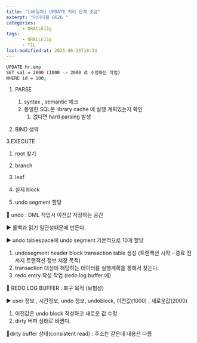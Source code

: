 ```yaml
---
title: "[46일차] UPDATE 처리 단계 조금"
excerpt: "아이티윌 0626 "
categories:
      - ORACLE11g
tags:
      - ORACLE11g
      - TIL
last-modified-at: 2025-06-26T18:34
---
```



```bash
UPDATE hr.emp
SET sal = 2000 (1000 -> 2000 로 수정하는 작업)
WHERE id = 100;
```

1. PARSE
    1. syntax , semantic 체크
    2. 동일한 SQL문 library cache 에 실행 계획있는지 확인
        1. 없다면 hard parsing 발생

2. BIND 생략

3.EXECUTE

1. root 찾기
2. branch
3. leaf 
4. 실제 block

1. undo segment 할당

📍 undo : DML 작업시 이전값 저장하는 공간 

▶️ 롤백과 읽기 일관성때문에 만든다.

▶️ undo tablespace에 undo segment 기본적으로 10개 할당

1. undosegment header block transaction table 생성 (트랜잭션 시작 - 종료 전까지 트랜잭션 정보 저장 목적)
2. transaction 대상에 해당하는 데이터를 실행계획을 통해서 찾는다.
3. redo entry 작성 작업 (redo log buffer 에)

📍 REDO LOG BUFFER : 복구 목적 (보험성)

▶️ user 정보 , 시간정보, undo 정보, undoblock, 이전값(1000) , 새로운값(2000)

1. 이전값은 undo block 작성하고 새로운 값 수정
2. dirty 버퍼 상태로 바뀐다. 

📍dirty buffer 상태(consistent read) : 주소는 같은데 내용은 다름